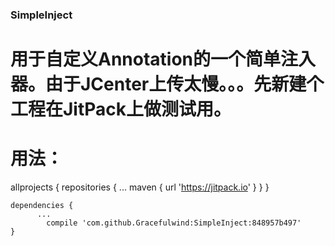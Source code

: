### SimpleInject  

# 用于自定义Annotation的一个简单注入器。由于JCenter上传太慢。。。先新建个工程在JitPack上做测试用。

# 用法：
allprojects {
		repositories {
			...
			maven { url 'https://jitpack.io' }
		}
	}
  
  	dependencies {
          ...
	        compile 'com.github.Gracefulwind:SimpleInject:848957b497'
	}
